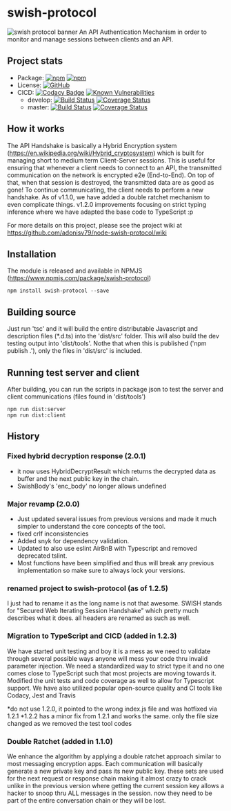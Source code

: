 # swish-protocol
![swish protocol banner](https://adonisv79.github.io/swish-protocol/images/banner.png)
An API Authentication Mechanism in order to monitor and manage sessions between clients and an API.

## Project stats
* Package: [![npm](https://img.shields.io/npm/v/swish-protocol.svg)](https://www.npmjs.com/package/swish-protocol) [![npm](https://img.shields.io/npm/dm/swish-protocol.svg)](https://www.npmjs.com/package/swish-protocol)
* License: [![GitHub](https://img.shields.io/github/license/adonisv79/node-swish-protocol.svg)](https://github.com/adonisv79/node-swish-protocol/blob/master/LICENSE)
* CICD: [![Codacy Badge](https://api.codacy.com/project/badge/Grade/24953a75015c47dc82aeb18ccc9b97d6)](https://www.codacy.com/app/adonisv79/node-swish-protocol?utm_source=github.com&amp;utm_medium=referral&amp;utm_content=adonisv79/node-swish-protocol&amp;utm_campaign=Badge_Grade) [![Known Vulnerabilities](https://snyk.io/test/github/adonisv79/node-swish-protocol/badge.svg)](https://snyk.io/test/github/adonisv79/node-swish-protocol)
  * develop: [![Build Status](https://travis-ci.org/adonisv79/node-swish-protocol.svg?branch=develop)](https://travis-ci.org/adonisv79/node-swish-protocol) [![Coverage Status](https://coveralls.io/repos/github/adonisv79/node-swish-protocol/badge.svg?branch=develop)](https://coveralls.io/github/adonisv79/node-swish-protocol?branch=develop)
  * master: [![Build Status](https://travis-ci.org/adonisv79/node-swish-protocol.svg?branch=master)](https://travis-ci.org/adonisv79/node-swish-protocol) [![Coverage Status](https://coveralls.io/repos/github/adonisv79/node-swish-protocol/badge.svg)](https://coveralls.io/github/adonisv79/node-swish-protocol)

## How it works
The API Handshake is basically a Hybrid Encryption system (https://en.wikipedia.org/wiki/Hybrid_cryptosystem) which is built for managing short to medium term Client-Server sessions. This is useful for ensuring that whenever a client needs to connect to an API, the transmitted communication on the network is encrypted e2e (End-to-End). On top of that, when that session is destroyed, the transmitted data are as good as gone! To continue communicating, the client needs to perform a new handshake. As of v1.1.0, we have added a double ratchet mechanism to even complicate things. v1.2.0 improvements focusing on strict typing inference where we have adapted the base code to TypeScript :p

For more details on this project, please see the project wiki at https://github.com/adonisv79/node-swish-protocol/wiki

## Installation
The module is released and available in NPMJS (https://www.npmjs.com/package/swish-protocol) 
```
npm install swish-protocol --save
```

## Building source
Just run 'tsc' and it will build the entire distributable Javascript and description files (*.d.ts) into the 'dist/src' folder. This will also build the dev testing output into 'dist/tools'. Nothe that when this is published ('npm publish .'), only the files in 'dist/src' is included.

## Running test server and client
After building, you can run the scripts in package json to test the server and client communications (files found in 'dist/tools')
```
npm run dist:server
npm run dist:client
```

## History
### Fixed hybrid decryption response (2.0.1)
* it now uses HybridDecryptResult which returns the decrypted data as buffer and the next public key in the chain.
* SwishBody's 'enc_body' no longer allows undefined

### Major revamp (2.0.0)
* Just updated several issues from previous versions and made it much simpler to understand the core concepts of the tool. 
* fixed crlf inconsistencies
* Added snyk for dependency validation. 
* Updated to also use eslint AirBnB with Typescript and removed deprecated tslint. 
* Most functions have been simplified and thus will break any previous implementation so make sure to always lock your versions.

### renamed project to swish-protocol (as of 1.2.5)
I just had to rename it as the long name is not that awesome. SWISH stands for "Secured Web Iterating Session Handshake" which pretty much describes what it does. all headers are renamed as such as well.

### Migration to TypeScript and CICD (added in 1.2.3)
We have started unit testing and boy it is a mess as we need to validate through several possible ways anyone will mess your code thru invalid parameter injection. We need a standardized way to strict type it and no one comes close to TypeScript such that most projects are moving towards it. Modified the unit tests and code coverage as well to allow for Typescript support. We have also utilized popular open-source quality and CI tools like Codacy, Jest and Travis

*do not use 1.2.0, it pointed to the wrong index.js file and was hotfixed via 1.2.1 
*1.2.2 has a minor fix from 1.2.1 and works the same. only the file size changed as we removed the test tool codes

### Double Ratchet (added in 1.1.0)
We enhance the algorithm by applying a double ratchet approach similar to most messaging encryption apps. Each communication will basically generate a new private key and pass its new public key. these sets are used for the next request or response chain making it almost crazy to crack unlike in the previous version where getting the current session key allows a hacker to snoop thru ALL messages in the session. now they need to be part of the entire conversation chain or they will be lost.
